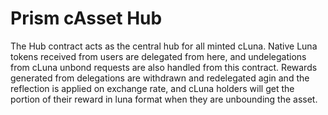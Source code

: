 # Prism cAsset Hub  <!-- omit in toc -->

The Hub contract acts as the central hub for all minted cLuna. Native Luna tokens received from users are delegated from here, and undelegations from cLuna unbond requests are also handled from this contract. Rewards generated from delegations are withdrawn and redelegated agin and the reflection is applied on exchange rate, and cLuna holders will get the portion of their reward in luna format when they are unbounding the asset.
